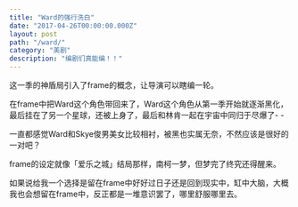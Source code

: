 ```yaml
---
title: "Ward的强行洗白"
date: "2017-04-26T00:00:00.000Z"
layout: post
path: "/ward/"
category: "美剧"
description: "编剧们真能编！！"
---
```


这一季的神盾局引入了frame的概念，让导演可以瞎编一轮。

在frame中把Ward这个角色带回来了，Ward这个角色从第一季开始就逐渐黑化，最后挂在了另一个星球，还被上身了，最后和林肯一起在宇宙中同归于尽爆了- -

一直都感觉Ward和Skye俊男美女比较相衬，被黑也实属无奈，不然应该是很好的一对吧？

frame的设定就像「爱乐之城」结局那样，南柯一梦，但梦完了终究还得醒来。

如果说给我一个选择是留在frame中好好过日子还是回到现实中，缸中大脑，大概我也会想留在frame中，反正都是一堆意识罢了，哪里舒服哪里去。
